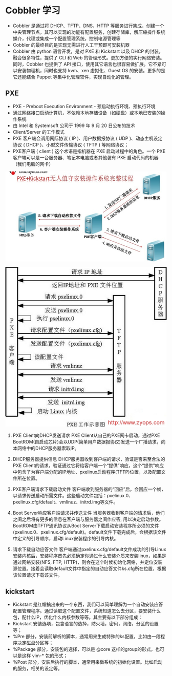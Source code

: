# Cobbler 学习

* Cobbler 是通过将 DHCP、TFTP、DNS、HTTP 等服务进行集成，创建一个中央管理节点，其可以实现的功能有配置服务，创建存储库，解压缩操作系统媒介，代理或集成一个配置管理系统，控制电源管理等
* Cobbler 的最终目的是实现无需进行人工干预即可安装机器
* Cobbler 由 python 语言开发，是对 PXE 和 Kickstart 以及 DHCP 的封装。融合很多特性，提供了 CLI 和 Web 的管理形式。更加方便的实行网络安装。同时，Cobbler 也提供了 API 接口，使用其它语言也很容易做扩展。它不紧可以安装物理机，同时也支持 kvm、xen 虚拟化、Guest OS 的安装。更多的是它还能结合 Puppet 等集中化管理软件，实现自动化的管理。

## PXE

* PXE - Preboot Execution Environment - 预启动执行环境、预执行环境
* 通过网络接口启动计算机，不依赖本地存储设备（如硬盘）或本地已安装的操作系统
* 由 Intel 和 Systemsoft 公司于 1999 年 9 月 20 日公布的技术
* Client/Server 的工作模式
* PXE 客户端会调用网际协议 ( IP )、用户数据报协议 ( UDP )、动态主机设定协议 ( DHCP )、小型文件传输协议 ( TFTP ) 等网络协议；
* PXE客户端 ( client ) 这个术语是指机器在 PXE 启动过程中的角色。一个 PXE客户端可以是一台服务器、笔记本电脑或者其他装有 PXE 启动代码的机器（我们电脑的网卡）

![pxe0](../images/pxe0.jpg)

![pxe1](../images/pxe1.jpg)



1. PXE Client向DHCP发送请求 PXE Client从自己的PXE网卡启动，通过PXE BootROM(自启动芯片)会以UDP(简单用户数据报协议)发送一个广播请求，向本网络中的DHCP服务器索取IP。

2. DHCP服务器提供信息 DHCP服务器收到客户端的请求，验证是否来至合法的PXE Client的请求，验证通过它将给客户端一个“提供”响应，这个“提供”响应中包含了为客户端分配的IP地址、pxelinux启动程序(TFTP)位置，以及配置文件所在位置。

3. PXE客户端请求下载启动文件 客户端收到服务器的“回应”后，会回应一个帧，以请求传送启动所需文件。这些启动文件包括：pxelinux.0、pxelinux.cfg/default、vmlinuz、initrd.img等文件。

4. Boot Server响应客户端请求并传送文件 当服务器收到客户端的请求后，他们之间之后将有更多的信息在客户端与服务器之间作应答, 用以决定启动参数。BootROM由TFTP通讯协议从Boot Server下载启动安装程序所必须的文件(pxelinux.0、pxelinux.cfg/default)。default文件下载完成后，会根据该文件中定义的引导顺序，启动Linux安装程序的引导内核。

5. 请求下载自动应答文件 客户端通过pxelinux.cfg/default文件成功的引导Linux安装内核后，安装程序首先必须确定你通过什么安装介质来安装linux，如果是通过网络安装(NFS, FTP, HTTP)，则会在这个时候初始化网络，并定位安装源位置。接着会读取default文件中指定的自动应答文件ks.cfg所在位置，根据该位置请求下载该文件。

## kickstart

* Kickstart 是红帽搞出来的一个东西，我们可以简单理解为一个自动安装应答配置管理程序。通过读取这个配置文件，系统知道怎么去分区，要安装什么包，配什么IP，优化什么内核参数等等。其主要有以下部分组成：
* Kickstart 安装选项，包含语言的选择，防火墙，密码，网络，分区的设置等；
* %Pre 部分，安装前解析的脚本，通常用来生成特殊的ks配置，比如由一段程序决定磁盘分区等；
* %Package 部分，安装包的选择，可以是 @core 这样的group的形式，也可以是这样 vim-* 包的形式；
* %Post 部分，安装后执行的脚本，通常用来做系统的初始化设置。比如启动的服务，相关的设定等。
